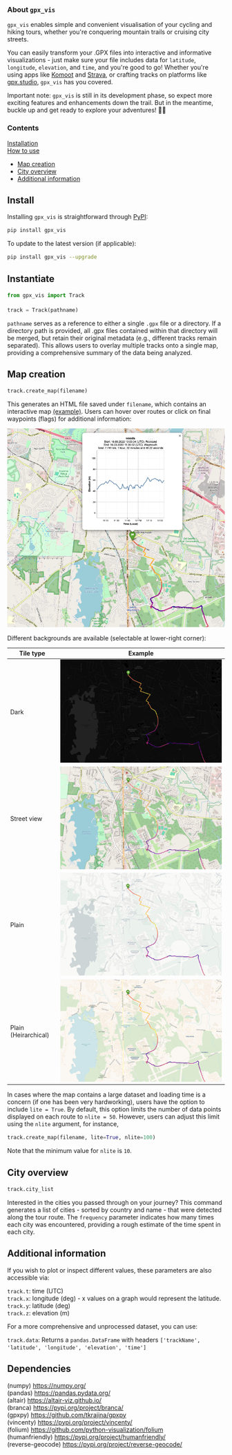 ### About `gpx_vis`

`gpx_vis` enables simple and convenient visualisation of your cycling and hiking tours, whether you're conquering mountain trails or cruising city streets.

You can easily transform your .GPX files into interactive and informative visualizations - just make sure your file includes data for `latitude`, `longitude`, `elevation`, and `time`, 
and you're good to go! Whether you're using apps like <a href="https://www.komoot.com/" target="_blank">Komoot</a> and <a href="https://www.strava.com/" target="_blank">Strava</a>,
 or crafting tracks on platforms like <a href="https://gpx.studio/" target="_blank">gpx.studio</a>, `gpx_vis` has you covered.

Important note: `gpx_vis` is still in its development phase, so expect more exciting features 
and enhancements down the trail. But in the meantime, buckle up and get ready to explore your adventures! :climbing::bicyclist:


### Contents
[Installation](#Install)<br>
[How to use](#Instantiate)<br>
* [Map creation](#Map-creation)
* [City overview](#City-overview)
* [Additional information](#Additional-information)


## Install


Installing `gpx_vis` is straightforward through <a href="https://pypi.org/project/gpx-vis/" target="_blank">PyPI</a>:

```bash
pip install gpx_vis
```

To update to the latest version (if applicable):

```bash
pip install gpx_vis --upgrade
```

## Instantiate

```python
from gpx_vis import Track

track = Track(pathname)
```

`pathname` serves as a reference to either a single `.gpx` file or a directory.
If a directory path is provided, all .gpx files contained within that directory
will be merged, but retain their original metadata (e.g., different tracks remain separated).
This allows users to overlay multiple tracks onto a single map, 
providing a comprehensive summary of the data being analyzed.

## Map creation

```python
track.create_map(filename)
```

This generates an HTML file saved under `filename`, which contains an interactive map <a href="https://raw.githack.com/JiaWeiTeh/gpx_vis/main/example/map.html" target="_blank">(example)</a>.
Users can hover over routes or click on final waypoints (flags) for additional information:

![](https://github.com/JiaWeiTeh/gpx_vis/blob/main/media/track_info.png)

Different backgrounds are available (selectable at lower-right corner):

|Tile type             |  Example  |
|----------------------|-----------|
|Dark |  ![](https://github.com/JiaWeiTeh/gpx_vis/blob/main/media/ex_dark.png) |
|Street view | ![](https://github.com/JiaWeiTeh/gpx_vis/blob/main/media/ex_openstreet.png) |
|Plain |  ![](https://github.com/JiaWeiTeh/gpx_vis/blob/main/media/ex_plain.png) |
|Plain (Heirarchical) |  ![](https://github.com/JiaWeiTeh/gpx_vis/blob/main/media/ex_plainheir.png) |

In cases where the map contains a large dataset and loading time is a concern (if one
has been very hardworking), users have the option to include `lite = True`. By default, this option limits the 
number of data points displayed on each route to `nlite = 50`. However, users can adjust this
limit using the `nlite` argument, for instance,

```python
track.create_map(filename, lite=True, nlite=100)
```

Note that the minimum value for `nlite` is `10`.

## City overview

```python
track.city_list
```

Interested in the cities you passed through on your journey? This command generates a list
of cities - sorted by country and name - that were detected along the tour route. The 
`frequency` parameter indicates how many times each city was encountered,
providing a rough estimate of the time spent in each city.


## Additional information

If you wish to plot or inspect different values, these parameters are also accessible via:

`track.t`: time (UTC)<br>
`track.x`: longitude (deg) - x values on a graph would represent the latitude.<br> 
`track.y`: latitude (deg)<br>
`track.z`: elevation (m)<br>

For a more comprehensive and unprocessed dataset, you can use:

`track.data`:  Returns a `pandas.DataFrame` with headers `['trackName', 'latitude', 'longitude', 'elevation', 'time']`


## Dependencies
(numpy) https://numpy.org/ <br>
(pandas) https://pandas.pydata.org/ <br>
(altair) https://altair-viz.github.io/ <br>
(branca) https://pypi.org/project/branca/ <br>
(gpxpy) https://github.com/tkrajina/gpxpy <br>
(vincenty) https://pypi.org/project/vincenty/ <br>
(folium) https://github.com/python-visualization/folium <br>
(humanfriendly) https://pypi.org/project/humanfriendly/ <br>
(reverse-geocode) https://pypi.org/project/reverse-geocode/ <br>



